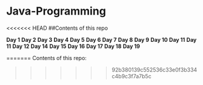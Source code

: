 # Java-Programming
<<<<<<< HEAD
##Contents of this repo

**Day 1** 
**Day 2**
**Day 3**
**Day 4**
**Day 5**
**Day 6**
**Day 7**
**Day 8**
**Day 9**
**Day 10**
**Day 11**
**Day 11**
**Day 12**
**Day 14**
**Day 15**
**Day 16**
**Day 17**
**Day 18**
**Day 19**


=======
Contents of this repo:
>>>>>>> 92b380139c552536c33e0f3b334c4b9c3f7a7b5c
